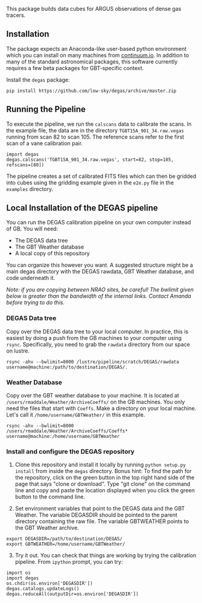 This package builds data cubes for ARGUS observations of dense gas tracers.

## Installation

The package expects an Anaconda-like user-based python environment which you can install on many machines from [continuum.io](https://www.continuum.io/downloads).  In addition to many of the standard astronomical packages, this software currently requires a few beta packages for GBT-specific context.

Install the `degas` package:
```
pip install https://github.com/low-sky/degas/archive/master.zip
```


## Running the Pipeline

To execute the pipeline, we run the `calscans` data to calibrate the scans.  In the example file, the data are in the directory `TGBT15A_901_34.raw.vegas` running from scan 82 to scan 105.  The reference scans refer to the first scan of a vane calibration pair.

```
import degas
degas.calscans('TGBT15A_901_34.raw.vegas', start=82, stop=105, refscans=[80])
```
The pipeline creates a set of calibrated FITS files which can then be gridded into cubes using the gridding example given in the `e2e.py` file in the `examples` directory.

## Local Installation of the DEGAS pipeline

You can run the DEGAS calibration pipeline on your own computer instead of GB. You will need:
* The DEGAS data tree
* The GBT Weather database
* A local copy of this repository

You can organize this however you want. A suggested structure might be a main degas directory with the DEGAS rawdata, GBT Weather database, and code underneath it.

_Note: if you are copying between NRAO sites, be careful! The bwlimit given below is greater than the bandwidth of the internal links. Contact Amanda before trying to do this._

### DEGAS Data tree

Copy over the DEGAS data tree to your local computer.  In practice, this is easiest by doing a push from the GB machines to your computer using `rsync`.  Specifically, you need to grab the `rawdata` directory from our space on lustre. 

```
rsync -ahv --bwlimit=8000 /lustre/pipeline/scratch/DEGAS/rawdata username@machine:/path/to/destination/DEGAS/.
```


### Weather Database

Copy over the GBT weather database to your machine.  It is located at `/users/rmaddale/Weather/ArchiveCoeffs/` on the GB machines.  You only need the files that start with `Coeffs`.  Make a directory on your local machine.  Let's call it `/home/username/GBTWeather/` in this example.

```
rsync -ahv --bwlimit=8000 /users/rmaddale/Weather/ArchiveCoeffs/Coeffs* username@machine:/home/username/GBTWeather
```



### Install and configure the DEGAS repository

1. Clone this repository and install it locally by running
`python setup.py install`
from inside the `degas` directory. Bonus hint: To find the path for the repository, click on the green button in the top right hand side of the page that says "clone or download". Type "git clone" on the command line and copy and paste the location displayed when you click the green button to the command line.

2. Set environment variables that point to the DEGAS data and the GBT Weather.  The variable DEGASDIR should be pointed to the parent directory containing the raw file.  The variable GBTWEATHER points to the GBT Weather archive.

```
export DEGASDIR=/path/to/destination/DEGAS/
export GBTWEATHER=/home/username/GBTWeather/
```

3. Try it out.  You can check that things are working by trying the calibration pipeline. From `ipython` prompt, you can try:

```
import os
import degas
os.chdir(os.environ['DEGASDIR'])
degas.catalogs.updateLogs()
degas.reduceAll(outputDir=os.environ['DEGASDIR'])
```
